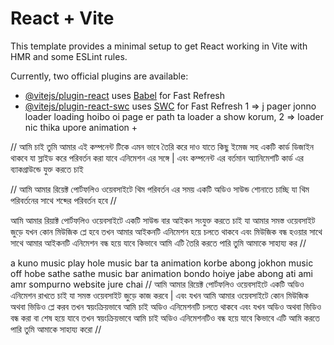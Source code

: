 # React + Vite

This template provides a minimal setup to get React working in Vite with HMR and some ESLint rules.

Currently, two official plugins are available:

- [@vitejs/plugin-react](https://github.com/vitejs/vite-plugin-react/blob/main/packages/plugin-react/README.md) uses [Babel](https://babeljs.io/) for Fast Refresh
- [@vitejs/plugin-react-swc](https://github.com/vitejs/vite-plugin-react-swc) uses [SWC](https://swc.rs/) for Fast Refresh
1 => j pager jonno loader loading hoibo oi page er path ta loader a show korum,
2 => loader nic thika upore animation + 

//
আমি চাই তুমি আমার এই কম্পনেন্ট টিকে এমন ভাবে তৈরি করে দাও যাতে কিছু ইমেজ সহ একটি কার্ড ডিজাইন থাকবে যা স্লাইড করে পরিবর্তন করা যাবে এনিমেশন এর সঙ্গে  | এবং কম্পনেন্ট এর বর্তমান অ্যানিমেশটি কার্ড এর ব্যাকগ্রাউন্ডে  যুক্ত করতে চাই

//
আমি আমার রিয়েক্ট পোর্টফলিও ওয়েবসাইটে থিম পরিবর্তন এর সময় একটি অডিও সাউন্ড শোনাতে চাচ্ছি যা থিম পরিবর্তনের সাথে শব্দের পরিবর্তন হবে 
//

আমি আমার রিয়াক্ট পোর্টফলিও ওয়েবসাইটে একটি সাউন্ড বার আইকন সংযুক্ত করতে চাই যা আমার সমস্ত ওয়েবসাইট জুড়ে যখন কোন মিউজিক প্লে হবে তখন আমার আইকনটি এনিমেশন হয়ে চলতে থাকবে এবং মিউজিক বন্ধ হওয়ার সাথে সাথে আমার আইকনটি এনিমেশন বন্ধ হয়ে যাবে কিভাবে আমি এটি তৈরি করতে পারি তুমি আমাকে সাহায্য কর
//


 a kuno music play hole music bar ta animation korbe abong jokhon music off hobe sathe sathe music bar animation bondo hoiye jabe abong ati ami amr sompurno website jure chai
//
আমি আমার রিয়েক্ট পোর্টফলিও ওয়েবসাইটে একটি অডিও এনিমেশন রাখতে চাই যা সমস্ত ওয়েবসাইট জুড়ে কাজ করবে | এবং যখন আমি আমার ওয়েবসাইটে কোন মিউজিক অথবা ভিডিও প্লে করব তখন স্বয়ংক্রিয়ভাবে আমি চাই  অডিও এনিমেশনটি চলতে থাকবে এবং যখন অডিও অথবা ভিডিও বন্ধ করা বা শেষ হয়ে যাবে তখন স্বয়ংক্রিয়ভাবে আমি চাই অডিও এনিমেশনটিও বন্ধ হয়ে যাবে কিভাবে এটি আমি করতে পারি তুমি আমাকে সাহায্য করো
//